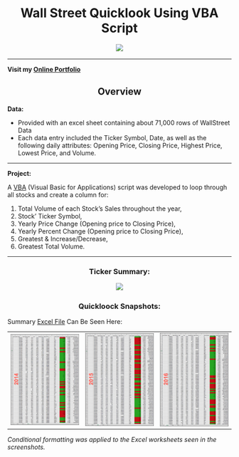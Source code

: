<h1 align='center'>Wall Street Quicklook Using VBA Script </h1>

<p align='center'>
  <img width='auto' height='auto' src='https://hips.hearstapps.com/toc.h-cdn.co/assets/17/10/1488926170-state-street.jpg'> 
</p>

<hr>

**Visit my [Online Portfolio](https://Ohmarr.github.io)**

<h2 align='center'>Overview</h2>

**Data:** 
- Provided with an excel sheet containing about 71,000 rows of WallStreet Data
- Each data entry included the Ticker Symbol, Date, as well as the following daily attributes: Opening Price, Closing Price, Highest Price, Lowest Price, and Volume.  

<hr>

**Project:**

A [VBA](https://raw.githubusercontent.com/Ohmarr/TheVBAofWallStreet/master/VBAWallStreet.vbs) (Visual Basic for Applications) script was developed to loop through all stocks and create a column for: <br>
1.  Total Volume of each Stock’s Sales throughout the year,
2.  Stock’ Ticker Symbol,
3.  Yearly Price Change (Opening price to Closing Price),
4.  Yearly Percent Change (Opening price to Closing Price),
5.  Greatest & Increase/Decrease,
6.  Greatest Total Volume.

<hr>

<h3 align='center'>Ticker Summary:</h3>

<p align='center'>
  <img width='auto' height='auto' src='https://hips.hearstapps.com/toc.h-cdn.co/assets/17/10/1488926170-state-street.jpg'> 
</p>

<h3 align='center'>Quickloock Snapshots:</h3>

Summary [Excel File](https://github.com/Ohmarr/TheVBAofWallStreet/blob/master/Resources/summary.xlsx) Can Be Seen Here:

||||
|---|---|---|
|<img width='1604' alt='2014' src='https://raw.githubusercontent.com/Ohmarr/TheVBAofWallStreet/master/static/2014%20Summary%20Quicklook.png'>|<img width='1604' alt='2015' src='https://raw.githubusercontent.com/Ohmarr/TheVBAofWallStreet/master/static/2015%20Summary%20Quicklook.png'>|<img width='1604' alt='2016' src='https://raw.githubusercontent.com/Ohmarr/TheVBAofWallStreet/master/static/2016%20Summary%20Quicklook.png'>|

*Conditional formatting was applied to the Excel worksheets seen in the screenshots.*
